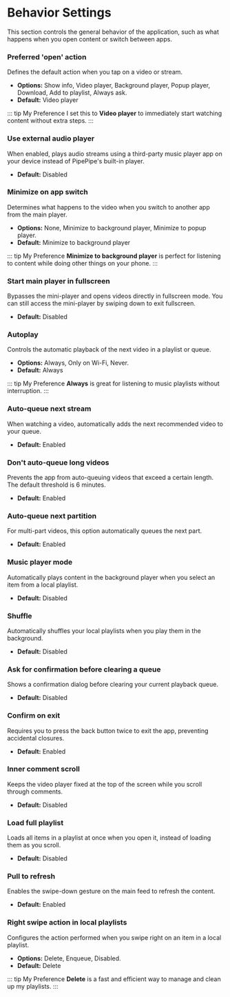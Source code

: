 # Behavior Settings

This section controls the general behavior of the application, such as what happens when you open content or switch between apps.

### Preferred 'open' action

Defines the default action when you tap on a video or stream.

- **Options:** Show info, Video player, Background player, Popup player, Download, Add to playlist, Always ask.
- **Default:** Video player

::: tip My Preference
I set this to **Video player** to immediately start watching content without extra steps.
:::

### Use external audio player

When enabled, plays audio streams using a third-party music player app on your device instead of PipePipe's built-in player.

- **Default:** Disabled

### Minimize on app switch

Determines what happens to the video when you switch to another app from the main player.

- **Options:** None, Minimize to background player, Minimize to popup player.
- **Default:** Minimize to background player

::: tip My Preference
**Minimize to background player** is perfect for listening to content while doing other things on your phone.
:::

### Start main player in fullscreen

Bypasses the mini-player and opens videos directly in fullscreen mode. You can still access the mini-player by swiping down to exit fullscreen.

- **Default:** Disabled

### Autoplay

Controls the automatic playback of the next video in a playlist or queue.

- **Options:** Always, Only on Wi-Fi, Never.
- **Default:** Always

::: tip My Preference
**Always** is great for listening to music playlists without interruption.
:::

### Auto-queue next stream

When watching a video, automatically adds the next recommended video to your queue.

- **Default:** Enabled

### Don't auto-queue long videos

Prevents the app from auto-queuing videos that exceed a certain length. The default threshold is 6 minutes.

- **Default:** Enabled

### Auto-queue next partition

For multi-part videos, this option automatically queues the next part.

- **Default:** Enabled

### Music player mode

Automatically plays content in the background player when you select an item from a local playlist.

- **Default:** Disabled

### Shuffle

Automatically shuffles your local playlists when you play them in the background.

- **Default:** Disabled

### Ask for confirmation before clearing a queue

Shows a confirmation dialog before clearing your current playback queue.

- **Default:** Disabled

### Confirm on exit

Requires you to press the back button twice to exit the app, preventing accidental closures.

- **Default:** Enabled

### Inner comment scroll

Keeps the video player fixed at the top of the screen while you scroll through comments.

- **Default:** Disabled

### Load full playlist

Loads all items in a playlist at once when you open it, instead of loading them as you scroll.

- **Default:** Disabled

### Pull to refresh

Enables the swipe-down gesture on the main feed to refresh the content.

- **Default:** Enabled

### Right swipe action in local playlists

Configures the action performed when you swipe right on an item in a local playlist.

- **Options:** Delete, Enqueue, Disabled.
- **Default:** Delete

::: tip My Preference
**Delete** is a fast and efficient way to manage and clean up my playlists.
:::
